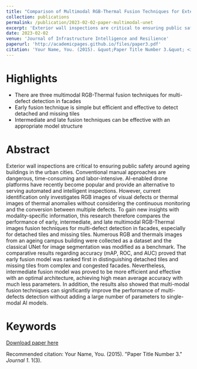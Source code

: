 ```yaml
---
title: "Comparison of Multimodal RGB-Thermal Fusion Techniques for Exterior Wall Multi-Defect Detection"
collection: publications
permalink: /publication/2023-02-02-paper-multimodal-unet
excerpt: 'Exterior wall inspections are critical to ensuring public safety around ageing buildings in the urban cities. Conventional manual approaches are dangerous, time-consuming and labor-intensive. AI-enabled drone platforms have recently become popular and provide an alternative to serving automated and intelligent inspections. However, current identification only investigates RGB images of visual defects or thermal images of thermal anomalies without considering the continuous monitoring and the conversion between multiple defects. To gain new insights with modality-specific information, this research therefore compares the performance of early, intermediate, and late multimodal RGB-Thermal images fusion techniques for multi-defect detection in facades, especially for detached tiles and missing tiles. Numerous RGB and thermals images from an ageing campus building were collected as a dataset and the classical UNet for image segmentation was modified as a benchmark. The comparative results regarding accuracy (mAP, ROC, and AUC) proved that early fusion model was ranked first in distinguishing detached tiles and missing tiles from complex and congested facades. Nevertheless, intermediate fusion model was proved to be more efficient and effective with an optimal architecture, achieving high mean average accuracy with much less parameters. In addition, the results also showed that multi-modal fusion techniques can significantly improve the performance of multi-defects detection without adding a large number of parameters to single-modal AI models.'
date: 2023-02-02
venue: 'Journal of Infrastructure Intelligence and Resilience'
paperurl: 'http://academicpages.github.io/files/paper3.pdf'
citation: 'Your Name, You. (2015). &quot;Paper Title Number 3.&quot; <i>Journal 1</i>. 1(3).'
---
```

Highlights
=====
- There are three multimodal RGB-Thermal fusion techniques for multi-defect detection in facades
- Early fusion technique is simple but efficient and effective to detect detached and missing tiles
- Intermediate and late fusion techniques can be effective with an appropriate model structure

Abstract
=====
Exterior wall inspections are critical to ensuring public safety around ageing buildings in the urban cities. Conventional manual approaches are dangerous, time-consuming and labor-intensive. AI-enabled drone platforms have recently become popular and provide an alternative to serving automated and intelligent inspections. However, current identification only investigates RGB images of visual defects or thermal images of thermal anomalies without considering the continuous monitoring and the conversion between multiple defects. To gain new insights with modality-specific information, this research therefore compares the performance of early, intermediate, and late multimodal RGB-Thermal images fusion techniques for multi-defect detection in facades, especially for detached tiles and missing tiles. Numerous RGB and thermals images from an ageing campus building were collected as a dataset and the classical UNet for image segmentation was modified as a benchmark. The comparative results regarding accuracy (mAP, ROC, and AUC) proved that early fusion model was ranked first in distinguishing detached tiles and missing tiles from complex and congested facades. Nevertheless, intermediate fusion model was proved to be more efficient and effective with an optimal architecture, achieving high mean average accuracy with much less parameters. In addition, the results also showed that multi-modal fusion techniques can significantly improve the performance of multi-defects detection without adding a large number of parameters to single-modal AI models.

Keywords
=====


[Download paper here](http://academicpages.github.io/files/paper3.pdf)

Recommended citation: Your Name, You. (2015). "Paper Title Number 3." <i>Journal 1</i>. 1(3).